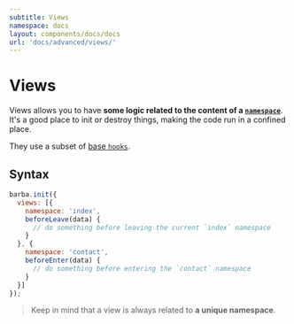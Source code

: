 ```yaml
---
subtitle: Views
namespace: docs
layout: components/docs/docs
url: 'docs/advanced/views/'
---
```


# Views

Views allows you to have **some logic related to the content of a [`namespace`](/docs/getstarted/markup#Namespace)**.
It's a good place to init or destroy things, making the code run in a confined place.

They use a subset of [base `hooks`](/docs/advanced/hooks/#Base-hooks).

## Syntax

```js
barba.init({
  views: [{
    namespace: 'index',
    beforeLeave(data) {
      // do something before leaving the current `index` namespace
    }
  }, {
    namespace: 'contact',
    beforeEnter(data) {
      // do something before entering the `contact` namespace
    }
  }]
});
```

> Keep in mind that a view is always related to **a unique namespace**.

